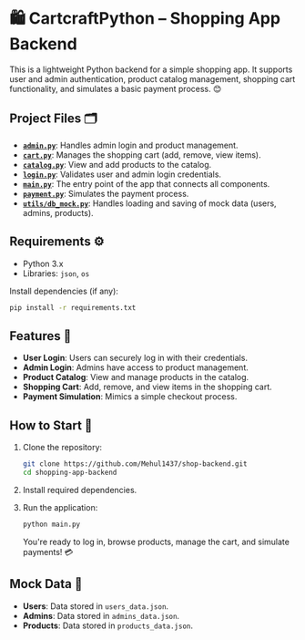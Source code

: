 # 🛍️ CartcraftPython – Shopping App Backend

This is a lightweight Python backend for a simple shopping app. It supports user and admin authentication, product catalog management, shopping cart functionality, and simulates a basic payment process. 😊

## Project Files 🗂️

- **[`admin.py`](https://github.com/Mehul1437/cartcraft-python/admin.py)**: Handles admin login and product management.
- **[`cart.py`](https://github.com/Mehul1437/cartcraft-python/cart.py)**: Manages the shopping cart (add, remove, view items).
- **[`catalog.py`](https://github.com/Mehul1437/cartcraft-python/catalog.py)**: View and add products to the catalog.
- **[`login.py`](https://github.com/Mehul1437/cartcraft-python/login.py)**: Validates user and admin login credentials.
- **[`main.py`](https://github.com/Mehul1437/cartcraft-python/main.py)**: The entry point of the app that connects all components.
- **[`payment.py`](https://github.com/Mehul1437/cartcraft-python/payment.py)**: Simulates the payment process.
- **[`utils/db_mock.py`](https://github.com/Mehul1437/cartcraft-python/utils/db_mock.py)**: Handles loading and saving of mock data (users, admins, products).

## Requirements ⚙️

- Python 3.x
- Libraries: `json`, `os`

Install dependencies (if any):

```bash
pip install -r requirements.txt
```

## Features 🎉

- **User Login**: Users can securely log in with their credentials.
- **Admin Login**: Admins have access to product management.
- **Product Catalog**: View and manage products in the catalog.
- **Shopping Cart**: Add, remove, and view items in the shopping cart.
- **Payment Simulation**: Mimics a simple checkout process.

## How to Start 🚀

1. Clone the repository:

   ```bash
   git clone https://github.com/Mehul1437/shop-backend.git
   cd shopping-app-backend
   ```

2. Install required dependencies.

3. Run the application:

   ```bash
   python main.py
   ```

   You're ready to log in, browse products, manage the cart, and simulate payments! 💳

## Mock Data 📂

- **Users**: Data stored in `users_data.json`.
- **Admins**: Data stored in `admins_data.json`.
- **Products**: Data stored in `products_data.json`.
